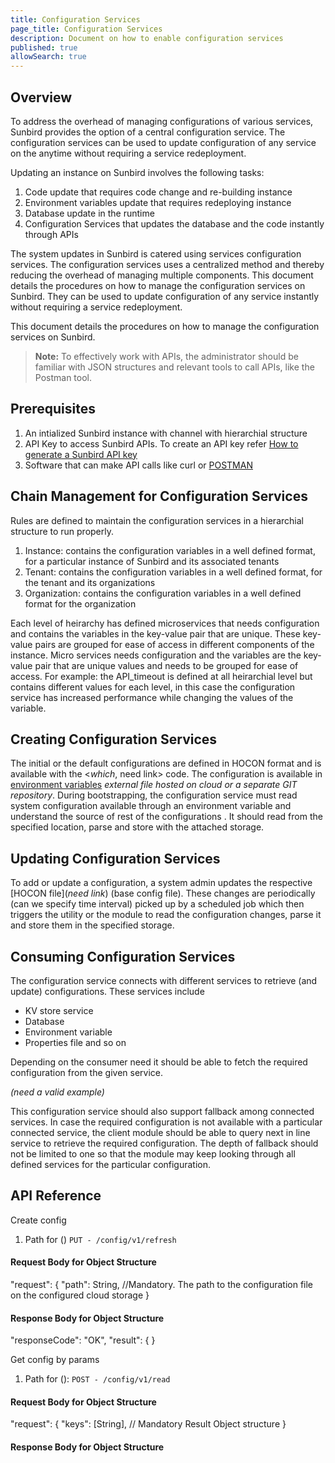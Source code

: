 ```yaml
---
title: Configuration Services
page_title: Configuration Services
description: Document on how to enable configuration services
published: true
allowSearch: true
---
```

## Overview
To address the overhead of managing configurations of various services, Sunbird provides the option of a central configuration service. The configuration services can be used to update configuration of any service on the anytime without requiring a service redeployment. 

Updating an instance on Sunbird involves the following tasks:

1. Code update that requires code change and re-building instance  
2. Environment variables update that requires redeploying instance 
3. Database update in the runtime
4. Configuration Services that updates the database and the code instantly through APIs 

The system updates in Sunbird is catered using services configuration services. The configuration services uses a centralized method and thereby reducing the overhead of managing multiple components. This document details the procedures on how to manage the configuration services on Sunbird. They can be used to update configuration of any service instantly without requiring a service redeployment.

This document details the procedures on how to manage the configuration services on Sunbird.

> **Note:** To effectively work with APIs, the administrator should be familiar with JSON structures and relevant tools to call APIs, like the Postman tool.

## Prerequisites

1. An intialized Sunbird instance with channel with hierarchial structure
2. API Key to access Sunbird APIs. To create an API key refer [How to generate a Sunbird API key](http://qa.docs.sunbird.org/1.10/developer-docs/how-to-guide/generate_apikey/)
3. Software that can make API calls like curl or [POSTMAN](https://www.getpostman.com/docs/v6/postman/api_documentation/intro_to_api_documentation)

## Chain Management for Configuration Services

Rules are defined to maintain the configuration services in a hierarchial structure to run properly.   

1. Instance: contains the configuration variables in a well defined format, for a particular instance of Sunbird and its associated tenants    
2. Tenant: contains the configuration variables in a well defined format, for the tenant and its organizations
3. Organization: contains the configuration variables in a well defined format for the organization

Each level of heirarchy has defined microservices that needs configuration and contains the variables in the key-value pair that are unique. These key-value pairs are grouped for ease of access in different components of the instance. Micro services needs configuration and the variables are the key-value pair that are unique values and needs to be grouped for ease of access. For example: the API_timeout is defined at all heirarchial level but contains different values for each level, in this case the configuration service has increased performance while changing the values of the variable. 

## Creating Configuration Services

The initial or the default configurations are defined in HOCON format and is available with the <*which*, need link> code. The configuration is available in [environment variables]() *external file hosted on cloud or a separate GIT repository*. During bootstrapping, the configuration service must read system configuration available through an environment variable and understand the source of rest of the configurations <need example>. It should read <what> from the specified location, parse and store with the attached storage.

## Updating Configuration Services

To add or update a configuration, a system admin updates the respective [HOCON file](*need link*) (base config file). These changes are periodically (can we specify time interval) picked up by a scheduled job which then triggers the utility or the module to read the configuration changes, parse it and store them in the  specified storage.

## Consuming Configuration Services

The configuration service connects with different services to retrieve (and update) configurations. These services include 

  - KV store service
  - Database
  - Environment variable
  - Properties file and so on
  
Depending on the consumer need it should be able to fetch the required configuration from the given service.

*(need a valid example)*

This configuration service should also support fallback among connected services. In case the required configuration is not available with a particular connected service, the client module should be able to query next in line service to retrieve the required configuration. The depth of fallback should not be limited to one so that the module may keep looking through all defined services for the particular configuration.

## API Reference

Create config

1. Path for () `PUT - /config/v1/refresh`

#### Request Body for Object Structure

  "request": 
  {
    "path": String, //Mandatory. The path to the configuration file on the configured cloud storage
  }

#### Response Body for Object Structure

  "responseCode": "OK",
  "result": {
  }

Get config by params

1. Path for (): `POST - /config/v1/read`

#### Request Body for Object Structure 

  "request": {
    "keys": [String],   // Mandatory Result Object structure
  }

#### Response Body for Object Structure 





